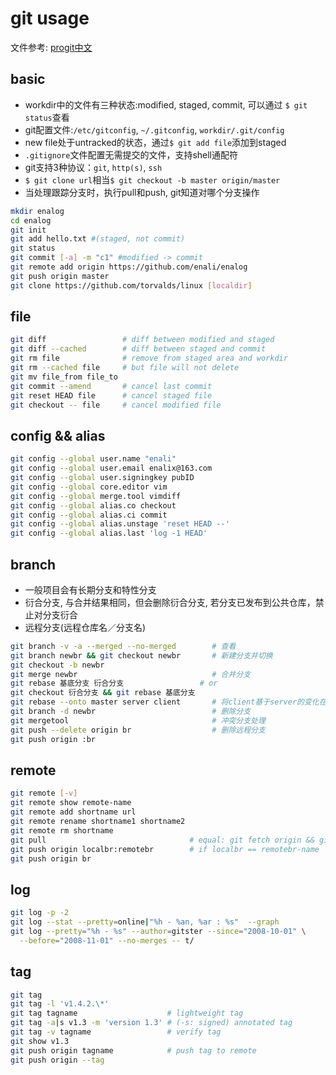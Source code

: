 # git usage

文件参考: [progit中文][progit@OSC]

## basic

* workdir中的文件有三种状态:modified, staged, commit, 可以通过 `$ git status`查看
* git配置文件:`/etc/gitconfig`, `~/.gitconfig`, `workdir/.git/config`
* new file处于untracked的状态，通过`$ git add file`添加到staged
* `.gitignore`文件配置无需提交的文件，支持shell通配符
* git支持3种协议：`git`, `http(s)`, `ssh`
* `$ git clone url`相当`$ git checkout -b master origin/master`
* 当处理跟踪分支时，执行pull和push, git知道对哪个分支操作

~~~ sh
mkdir enalog
cd enalog
git init
git add hello.txt #(staged, not commit)
git status
git commit [-a] -m "c1" #modified -> commit
git remote add origin https://github.com/enali/enalog
git push origin master
git clone https://github.com/torvalds/linux [localdir]
~~~

## file

~~~ sh
git diff                 # diff between modified and staged
git diff --cached        # diff between staged and commit
git rm file              # remove from staged area and workdir
git rm --cached file     # but file will not delete
git mv file_from file_to
git commit --amend       # cancel last commit
git reset HEAD file      # cancel staged file
git checkout -- file     # cancel modified file
~~~

## config && alias

~~~ sh
git config --global user.name "enali"
git config --global user.email enalix@163.com
git config --global user.signingkey pubID
git config --global core.editor vim
git config --global merge.tool vimdiff
git config --global alias.co checkout
git config --global alias.ci commit
git config --global alias.unstage 'reset HEAD --'
git config --global alias.last 'log -1 HEAD'
~~~

## branch

* 一般项目会有长期分支和特性分支
* 衍合分支, 与合并结果相同，但会删除衍合分支, 若分支已发布到公共仓库，禁止对分支衍合
* 远程分支(远程仓库名／分支名)

~~~ sh
git branch -v -a --merged --no-merged        # 查看
git branch newbr && git checkout newbr       # 新建分支并切换
git checkout -b newbr
git merge newbr                              # 合并分支
git rebase 基底分支 衍合分支                 # or
git checkout 衍合分支 && git rebase 基底分支
git rebase --onto master server client       # 将client基于server的变化在master衍合
git branch -d newbr                          # 删除分支
git mergetool                                # 冲突分支处理
git push --delete origin br                  # 删除远程分支
git push origin :br
~~~

## remote

~~~ sh
git remote [-v]
git remote show remote-name
git remote add shortname url
git remote rename shortname1 shortname2
git remote rm shortname
git pull                                # equal: git fetch origin && git merge origin/master
git push origin localbr:remotebr        # if localbr == remotebr-name
git push origin br
~~~

## log

~~~ sh
git log -p -2
git log --stat --pretty=online|"%h - %an, %ar : %s"  --graph
git log --pretty="%h - %s" --author=gitster --since="2008-10-01" \
  --before="2008-11-01" --no-merges -- t/
~~~

## tag

~~~ sh
git tag
git tag -l 'v1.4.2.\*'
git tag tagname                    # lightweight tag
git tag -a|s v1.3 -m 'version 1.3' # (-s: signed) annotated tag
git tag -v tagname                 # verify tag
git show v1.3
git push origin tagname            # push tag to remote
git push origin --tag
~~~

[progit@OSC]: https://git.oschina.net/progit
